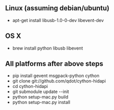 ## Linux (assuming debian/ubuntu)

* apt-get install libusb-1.0-0-dev libevent-dev

## OS X

* brew install python libusb libevent

## All platforms after above steps

* pip install gevent msgpack-python cython
* git clone git://github.com/qdot/cython-hidapi
* cd cython-hidapi
* git submodule update --init
* python setup-mac.py build
* python setup-mac.py install
